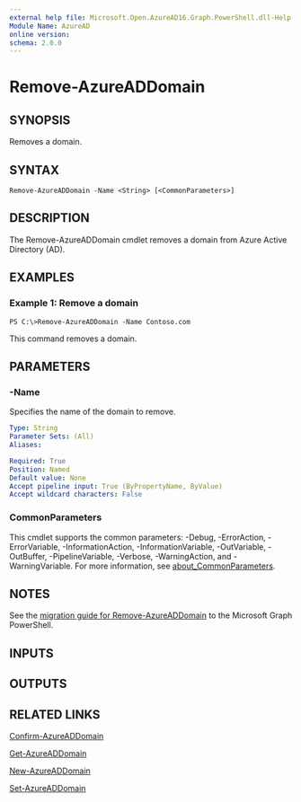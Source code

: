 ```yaml
---
external help file: Microsoft.Open.AzureAD16.Graph.PowerShell.dll-Help.xml
Module Name: AzureAD
online version:
schema: 2.0.0
---
```


# Remove-AzureADDomain

## SYNOPSIS
Removes a domain.

## SYNTAX

```
Remove-AzureADDomain -Name <String> [<CommonParameters>]
```

## DESCRIPTION
The Remove-AzureADDomain cmdlet removes a domain from Azure Active Directory (AD).

## EXAMPLES

### Example 1: Remove a domain
```
PS C:\>Remove-AzureADDomain -Name Contoso.com
```

This command removes a domain.

## PARAMETERS

### -Name
Specifies the name of the domain to remove.

```yaml
Type: String
Parameter Sets: (All)
Aliases:

Required: True
Position: Named
Default value: None
Accept pipeline input: True (ByPropertyName, ByValue)
Accept wildcard characters: False
```

### CommonParameters
This cmdlet supports the common parameters: -Debug, -ErrorAction, -ErrorVariable, -InformationAction, -InformationVariable, -OutVariable, -OutBuffer, -PipelineVariable, -Verbose, -WarningAction, and -WarningVariable. For more information, see [about_CommonParameters](http://go.microsoft.com/fwlink/?LinkID=113216).

## NOTES

See the [migration guide for Remove-AzureADDomain](./migrate/Remove-AzureADDomain.md) to the Microsoft Graph PowerShell.

## INPUTS

## OUTPUTS

## RELATED LINKS

[Confirm-AzureADDomain](Confirm-AzureADDomain.md)

[Get-AzureADDomain](Get-AzureADDomain.md)

[New-AzureADDomain](New-AzureADDomain.md)

[Set-AzureADDomain](Set-AzureADDomain.md)

